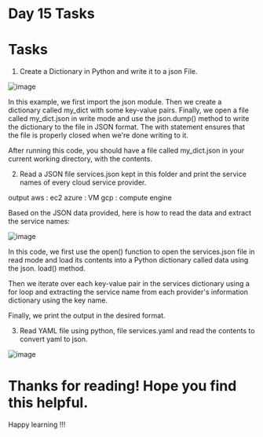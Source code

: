 # Day 15 Tasks

# Tasks
1. Create a Dictionary in Python and write it to a json File.

![image](https://user-images.githubusercontent.com/119837985/229428777-88ea12d6-57a3-4d6b-97b6-1bb7c5226a1d.png)

In this example, we first import the json module. Then we create a dictionary called my_dict with some key-value pairs. Finally, we open a file called my_dict.json in write mode and use the json.dump() method to write the dictionary to the file in JSON format. The with statement ensures that the file is properly closed when we're done writing to it.

After running this code, you should have a file called my_dict.json in your current working directory, with the contents.

2. Read a JSON file services.json kept in this folder and print the service names of every cloud service provider.

output
aws : ec2
azure : VM
gcp : compute engine

Based on the JSON data provided, here is how to read the data and extract the service names:

![image](https://user-images.githubusercontent.com/119837985/229428904-4e640b4d-1290-479a-bd4c-fa96b3ffecad.png)


In this code, we first use the open() function to open the services.json file in read mode and load its contents into a Python dictionary called data using the json. load() method.

Then we iterate over each key-value pair in the services dictionary using a for loop and extracting the service name from each provider's information dictionary using the key name.

Finally, we print the output in the desired format.

3. Read YAML file using python, file services.yaml and read the contents to convert yaml to json.

![image](https://user-images.githubusercontent.com/119837985/229429067-cf1b1145-0a8c-4773-ad8f-8d6f469962a6.png)

# Thanks for reading! Hope you find this helpful.

Happy learning !!!
